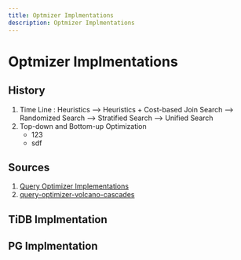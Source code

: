 ```yaml
---
title: Optmizer Implmentations
description: Optmizer Implmentations
---
```


# Optmizer Implmentations

## History

1. Time Line : Heuristics --> Heuristics + Cost-based Join Search --> Randomized Search --> Stratified Search --> Unified Search
2. Top-down and Bottom-up Optimization
    - 123
    - sdf

## Sources

1. [Query Optimizer Implementations](https://www.youtube.com/watch?v=PXS49-tFLcI)
2. [query-optimizer-volcano-cascades](http://accelazh.github.io/images/query-optimizer-volcano-cascades.pdf)

## TiDB Implmentation

## PG Implmentation

